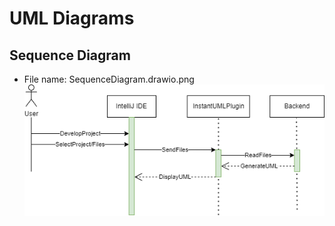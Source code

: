 # UML Diagrams
## Sequence Diagram
- File name: SequenceDiagram.drawio.png <br> 
![Sequence Diagram](SequenceDiagram.drawio.png)
